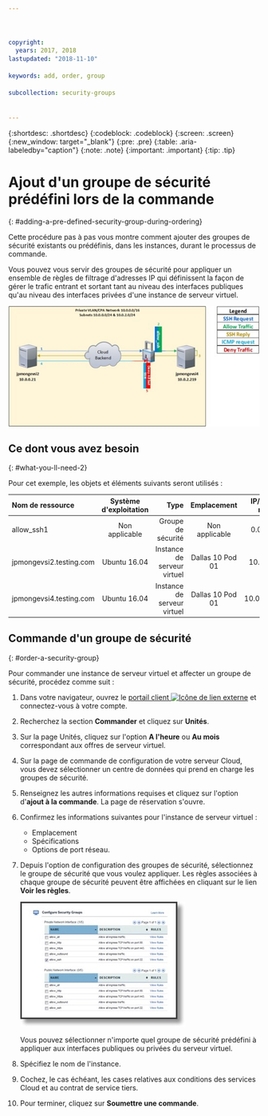 ```yaml
---



copyright:
  years: 2017, 2018
lastupdated: "2018-11-10"

keywords: add, order, group

subcollection: security-groups


---
```


{:shortdesc: .shortdesc}
{:codeblock: .codeblock}
{:screen: .screen}
{:new_window: target="_blank"}
{:pre: .pre}
{:table: .aria-labeledby="caption"}
{:note: .note}
{:important: .important}
{:tip: .tip}

# Ajout d'un groupe de sécurité prédéfini lors de la commande
{: #adding-a-pre-defined-security-group-during-ordering}

Cette procédure pas à pas vous montre comment ajouter des groupes de sécurité existants ou prédéfinis, dans les instances, durant le processus de commande.

Vous pouvez vous servir des groupes de sécurité pour appliquer un ensemble de règles de filtrage d'adresses IP qui définissent la façon de gérer le trafic entrant et sortant tant au niveau des interfaces publiques qu'au niveau des interfaces privées d'une instance de serveur virtuel.

![Groupe de sécurité personnalisé](./images/goal2.jpg)

## Ce dont vous avez besoin
{: #what-you-ll-need-2}

Pour cet exemple, les objets et éléments suivants seront utilisés :

| Nom de ressource  | Système d'exploitation | Type | Emplacement | IP/Sous-réseau |
|:------------- |:---------------:| -------------:| :---------------:| ---------------:|
| allow_ssh1 | Non applicable  | Groupe de sécurité | Non applicable | 0.0.0.0/0 |
|jpmongevsi2.testing.com | Ubuntu 16.04 | Instance de serveur virtuel | Dallas 10 Pod 01 | 10.0.0.21 |
|jpmongevsi4.testing.com | Ubuntu 16.04 | Instance de serveur virtuel |	Dallas 10 Pod 01	| 10.0.2.219 |

## Commande d'un groupe de sécurité
{: #order-a-security-group}

Pour commander une instance de serveur virtuel et affecter un groupe de sécurité, procédez comme suit :

1. Dans votre navigateur, ouvrez le [portail client ![Icône de lien externe](../../icons/launch-glyph.svg "Icône de lien externe")](https://control.softlayer.com/) et connectez-vous à votre compte.
2. Recherchez la section **Commander** et cliquez sur **Unités**.
3. Sur la page Unités, cliquez sur l'option **A l'heure** ou **Au mois** correspondant aux offres de serveur virtuel.
4. Sur la page de commande de configuration de votre serveur Cloud, vous devez sélectionner un centre de données qui prend en charge les groupes de sécurité.
5. Renseignez les autres informations requises et cliquez sur l'option d'**ajout à la commande**. La page de réservation s'ouvre.
6. Confirmez les informations suivantes pour l'instance de serveur virtuel :

	* Emplacement
	* Spécifications
	* Options de port réseau.

7. Depuis l'option de configuration des groupes de sécurité, sélectionnez le groupe de sécurité que vous voulez appliquer. Les règles associées à chaque groupe de sécurité peuvent être affichées en cliquant sur le lien **Voir les règles**.

	![Groupe de sécurité personnalisé](./images/sgs.jpg)

	Vous pouvez sélectionner n'importe quel groupe de sécurité prédéfini à appliquer aux interfaces publiques ou privées du serveur virtuel.

8. Spécifiez le nom de l'instance.
9. Cochez, le cas échéant, les cases relatives aux conditions des services Cloud et au contrat de service tiers.
10. Pour terminer, cliquez sur **Soumettre une commande**.
